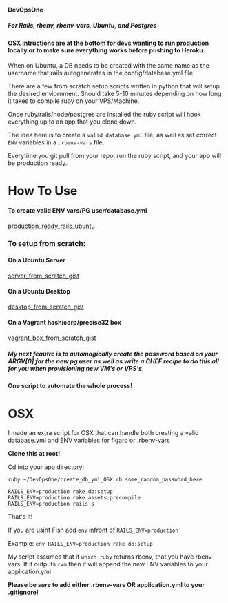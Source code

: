 #### DevOpsOne

##### For Rails, rbenv, rbenv-vars, Ubuntu, and Postgres

#### OSX intructions are at the bottom for devs wanting to run production locally or to make sure everything works before pushing to Heroku.

When on Ubuntu, a DB needs to be created with the same name as the username that rails autogenerates in the config/database.yml file

There are a few from scratch setup scripts written in python that will setup the desired enviornment. Should take 5-10 minutes depending on how long it takes to compile ruby on your VPS/Machine.

Once ruby/rails/node/postgres are installed the ruby script will hook everything up to an app that you clone down.

The idea here is to create a ```valid database.yml``` file, as well as set correct ```ENV``` variables in a ```.rbenv-vars``` file. 

Everytime you git pull from your repo, run the ruby script, and your app will be production ready.

# How To Use

#### To create valid ENV vars/PG user/database.yml

[production_ready_rails_ubuntu](https://gist.github.com/selfup/8552639296105b464750)

### To setup from scratch:

#### On a Ubuntu Server

[server_from_scratch_gist](https://gist.github.com/selfup/24d5901b0610fdbf7692)

#### On a Ubuntu Desktop

[desktop_from_scratch_gist](https://gist.github.com/selfup/3449f7671d5492506cc7)

#### On a Vagrant hashicorp/precise32 box

[vagrant_box_from_scratch_gist](https://gist.github.com/selfup/025dab4b72f5d9d56e10)

##### My next feautre is to automagically create the password based on your ARGV[0] for the new pg user as well as write a CHEF recipe to do this all for you when provisioning new VM's or VPS's.

#### One script to automate the whole process!

# OSX

I made an extra script for OSX that can handle both creating a valid database.yml and ENV variables for figaro or .rbenv-vars

**Clone this at root!**

Cd into your app directory:

    ruby ~/DevOpsOne/create_db_yml_OSX.rb some_random_password_here
    
    RAILS_ENV=production rake db:setup
    RAILS_ENV=production rake assets:precompile
    RAILS_ENV=production rails s

That's it! 

If you are usinf Fish add ```env``` infront of ```RAILS_ENV=production```

Example: ```env RAILS_ENV=production rake db:setup```

My script assumes that if ```which ruby``` returns rbenv, that you have rbenv-vars. If it outputs ```rvm``` then it will append the new ENV variables to your application.yml

**Please be *sure* to add either .rbenv-vars OR application.yml to your .gitignore!**

